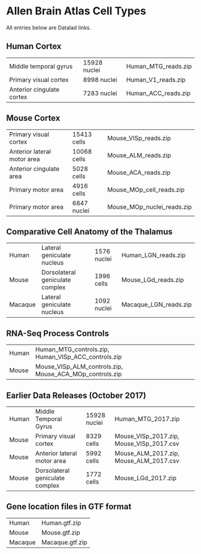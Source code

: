 # Allen Brain Atlas Cell Types

All entries below are Datalad links.

## Human Cortex

| | | |
|-|-|-|
|Middle temporal gyrus|15928 nuclei|Human_MTG_reads.zip|
|Primary visual cortex|8998 nuclei|Human_V1_reads.zip|
|Anterior cingulate cortex|7283 nuclei|Human_ACC_reads.zip|

## Mouse Cortex

| | | |
|-|-|-|
|Primary visual cortex|15413 cells|Mouse_VISp_reads.zip|
|Anterior lateral motor area|10068 cells|Mouse_ALM_reads.zip|
|Anterior cingulate area|5028 cells|Mouse_ACA_reads.zip|
|Primary motor area|4916 cells|Mouse_MOp_cell_reads.zip|
|Primary motor area|6847 nuclei|Mouse_MOp_nuclei_reads.zip|

## Comparative Cell Anatomy of the Thalamus

| | | | |
|-|-|-|-|
|Human|Lateral geniculate nucleus|1576 nuclei|Human_LGN_reads.zip|
|Mouse|Dorsolateral geniculate complex|1996 cells|Mouse_LGd_reads.zip|
|Macaque|Lateral geniculate nucleus|1092 nuclei|Macaque_LGN_reads.zip|

## RNA-Seq Process Controls

| | |
|-|-|
|Human|Human_MTG_controls.zip, Human_VISp_ACC_controls.zip|
|Mouse|Mouse_VISp_ALM_controls.zip, Mouse_ACA_MOp_controls.zip|

## Earlier Data Releases (October 2017)

| | | | |
|-|-|-|-|
|Human|Middle Temporal Gyrus|15928 nuclei|Human_MTG_2017.zip|
|Mouse|Primary visual cortex|8329 cells|Mouse_VISp_2017.zip, Mouse_VISp_2017.csv|
|Mouse|Anterior lateral motor area|5992 cells|Mouse_ALM_2017.zip, Mouse_ALM_2017.csv|
|Mouse|Dorsolateral geniculate complex|1772 cells|Mouse_LGd_2017.zip|

## Gene location files in GTF format

| | |
|-|-|
|Human|Human.gtf.zip|
|Mouse|Mouse.gtf.zip|
|Macaque|Macaque.gtf.zip|
